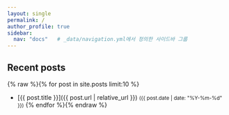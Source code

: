 ```yaml
---
layout: single
permalink: /
author_profile: true
sidebar:
  nav: "docs"   # _data/navigation.yml에서 정의한 사이드바 그룹
---
```


## Recent posts

{% raw %}{% for post in site.posts limit:10 %}
- [{{ post.title }}]({{ post.url | relative_url }}) <small>({{ post.date | date: "%Y-%m-%d" }})</small>
{% endfor %}{% endraw %}
